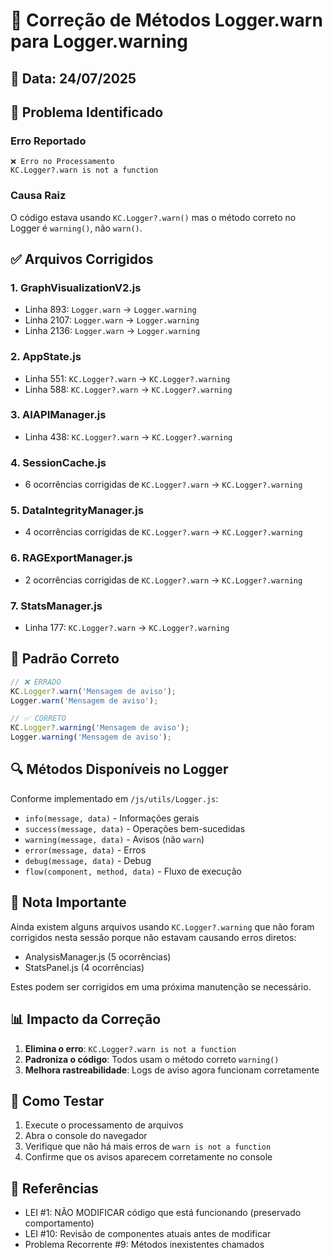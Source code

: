 # 🔧 Correção de Métodos Logger.warn para Logger.warning

## 📅 Data: 24/07/2025
## 🎯 Problema Identificado

### Erro Reportado
```
❌ Erro no Processamento
KC.Logger?.warn is not a function
```

### Causa Raiz
O código estava usando `KC.Logger?.warn()` mas o método correto no Logger é `warning()`, não `warn()`.

## ✅ Arquivos Corrigidos

### 1. GraphVisualizationV2.js
- Linha 893: `Logger.warn` → `Logger.warning`
- Linha 2107: `Logger.warn` → `Logger.warning`
- Linha 2136: `Logger.warn` → `Logger.warning`

### 2. AppState.js
- Linha 551: `KC.Logger?.warn` → `KC.Logger?.warning`
- Linha 588: `KC.Logger?.warn` → `KC.Logger?.warning`

### 3. AIAPIManager.js
- Linha 438: `KC.Logger?.warn` → `KC.Logger?.warning`

### 4. SessionCache.js
- 6 ocorrências corrigidas de `KC.Logger?.warn` → `KC.Logger?.warning`

### 5. DataIntegrityManager.js
- 4 ocorrências corrigidas de `KC.Logger?.warn` → `KC.Logger?.warning`

### 6. RAGExportManager.js
- 2 ocorrências corrigidas de `KC.Logger?.warn` → `KC.Logger?.warning`

### 7. StatsManager.js
- Linha 177: `KC.Logger?.warn` → `KC.Logger?.warning`

## 📝 Padrão Correto

```javascript
// ❌ ERRADO
KC.Logger?.warn('Mensagem de aviso');
Logger.warn('Mensagem de aviso');

// ✅ CORRETO
KC.Logger?.warning('Mensagem de aviso');
Logger.warning('Mensagem de aviso');
```

## 🔍 Métodos Disponíveis no Logger

Conforme implementado em `/js/utils/Logger.js`:

- `info(message, data)` - Informações gerais
- `success(message, data)` - Operações bem-sucedidas
- `warning(message, data)` - Avisos (não `warn`)
- `error(message, data)` - Erros
- `debug(message, data)` - Debug
- `flow(component, method, data)` - Fluxo de execução

## 🚨 Nota Importante

Ainda existem alguns arquivos usando `KC.Logger?.warning` que não foram corrigidos nesta sessão porque não estavam causando erros diretos:

- AnalysisManager.js (5 ocorrências)
- StatsPanel.js (4 ocorrências)

Estes podem ser corrigidos em uma próxima manutenção se necessário.

## 📊 Impacto da Correção

1. **Elimina o erro**: `KC.Logger?.warn is not a function`
2. **Padroniza o código**: Todos usam o método correto `warning()`
3. **Melhora rastreabilidade**: Logs de aviso agora funcionam corretamente

## 🧪 Como Testar

1. Execute o processamento de arquivos
2. Abra o console do navegador
3. Verifique que não há mais erros de `warn is not a function`
4. Confirme que os avisos aparecem corretamente no console

## 🔗 Referências

- LEI #1: NÃO MODIFICAR código que está funcionando (preservado comportamento)
- LEI #10: Revisão de componentes atuais antes de modificar
- Problema Recorrente #9: Métodos inexistentes chamados